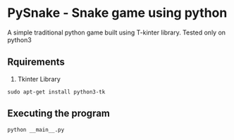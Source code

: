 # PySnake - Snake game using python
A simple traditional python game built using T-kinter library. Tested only on python3

## Rquirements
1. Tkinter Library

```
sudo apt-get install python3-tk
```

## Executing the program
```
python __main__.py
```
